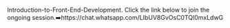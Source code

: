 Introduction-to-Front-End-Development. Click the link below to join the ongoing session.➡️https://chat.whatsapp.com/LIbUV8GvOsC0TQl0mxLdwG

